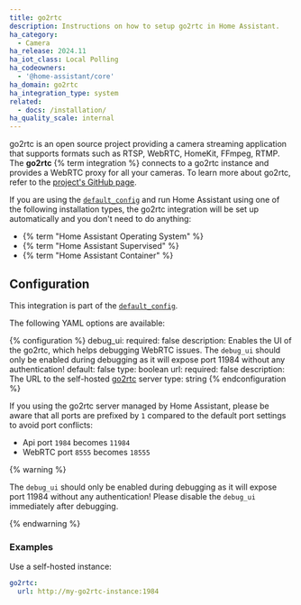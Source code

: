 ```yaml
---
title: go2rtc
description: Instructions on how to setup go2rtc in Home Assistant.
ha_category:
  - Camera
ha_release: 2024.11
ha_iot_class: Local Polling
ha_codeowners:
  - '@home-assistant/core'
ha_domain: go2rtc
ha_integration_type: system
related:
  - docs: /installation/
ha_quality_scale: internal
---
```


go2rtc is an open source project providing a camera streaming application that supports formats such as RTSP, WebRTC, HomeKit, FFmpeg, RTMP.  The **go2rtc** {% term integration %} connects to a go2rtc instance and provides a WebRTC proxy for all your cameras. To learn more about go2rtc, refer to the [project's GitHub page](https://github.com/AlexxIT/go2rtc/).


If you are using the [`default_config`](/integrations/default_config/) and run Home Assistant using one of the following installation types, the go2rtc integration will be set up automatically and you don't need to do anything:

- {% term "Home Assistant Operating System" %}
- {% term "Home Assistant Supervised" %}
- {% term "Home Assistant Container" %}

## Configuration

This integration is part of the [`default_config`](/integrations/default_config/).

The following YAML options are available:

{% configuration %}
debug_ui:
  required: false
  description: Enables the UI of the go2rtc, which helps debugging WebRTC issues. The `debug_ui` should only be enabled during debugging as it will expose port 11984 without any authentication!
  default: false
  type: boolean
url:
  required: false
  description: The URL to the self-hosted [go2rtc](https://github.com/AlexxIT/go2rtc/) server
  type: string
{% endconfiguration %}

If you using the go2rtc server managed by Home Assistant, please be aware that all ports are prefixed by `1` compared to the default port settings to avoid port conflicts:
- Api port `1984` becomes `11984`
- WebRTC port `8555` becomes `18555`

{% warning %}

The `debug_ui` should only be enabled during debugging as it will expose port 11984 without any authentication!
Please disable the `debug_ui` immediately after debugging.

{% endwarning %}

### Examples

Use a self-hosted instance:

```yaml
go2rtc:
  url: http://my-go2rtc-instance:1984
```
